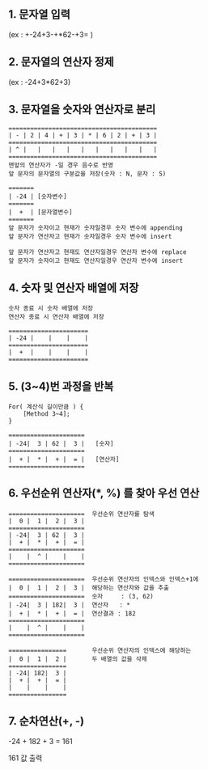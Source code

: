 ## 1. 문자열 입력
(ex : +-24+3-+*62-+3= )

## 2. 문자열의 연산자 정제
(ex : -24+3*62+3)

## 3. 문자열을 숫자와 연산자로 분리

```
=========================================
| - | 2 | 4 | + | 3 | * | 6 | 2 | + | 3 |
=========================================
| ^ |   |   |   |   |   |   |   |   |   |
=========================================
맨앞의 연산자가 -일 경우 음수로 반영
앞 문자의 문자열의 구분값을 저장(숫자 : N, 문자 : S)
```
```
=======
| -24 | [숫자변수]
=======
|  +  | [문자열변수]
=======
앞 문자가 숫자이고 현재가 숫자일경우 숫자 변수에 appending
앞 문자가 연산자고 현재가 숫자일경우 숫자 변수에 insert

앞 문자가 연산자고 현재도 연산자일경우 연산자 변수에 replace
앞 문자가 숫자이고 현재도 연산자일경우 연산자 변수에 insert
```

## 4. 숫자 및 연산자 배열에 저장
```
숫자 종료 시 숫자 배열에 저장
연산자 종료 시 연산자 배열에 저장

======================
| -24 |    |    |    |
======================
|  +  |    |    |    |
======================
```

## 5. (3~4)번 과정을 반복
```
For( 계산식 길이만큼 ) {
	[Method 3~4];
}

=====================
| -24|  3 | 62 |  3 |   [숫자]
=====================
|  + |  * |  + |  = |   [연산자]
=====================
```

## 6. 우선순위 연산자(*, %) 를 찾아 우선 연산
```
=====================  우선순위 연산자를 탐색
|  0 |  1 |  2 |  3 |
=====================
| -24|  3 | 62 |  3 |
|  + |  * |  + |  = |
=====================
|    |  ^ |    |    |
=====================
```

```
=====================  우선순위 연산자의 인덱스와 인덱스+1에
|  0 |  1 |  2 |  3 |  해당하는 연산자와 값을 추출
=====================  숫자     : (3, 62)
| -24|  3 | 182|  3 |  연산자   : *
|  + |  * |  + |  = |  연산결과 : 182
=====================
|    |  ^ |    |    |
=====================
```

```
================       우선순위 연산자의 인덱스에 해당하는 
|  0 |  1 |  2 |       두 배열의 값을 삭제
================
| -24| 182|  3 |
|  + |  + |  = |
|    |    |    |
================
```

## 7. 순차연산(+, -)
-24 + 182 + 3 = 161

161 값 출력